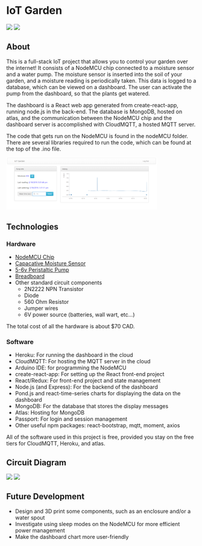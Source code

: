 # IoT Garden

<img src="/pics/pic1.jpg" width="400">

<img src="/pics/pic2.jpg" width="400">

## About

This is a full-stack IoT project that allows you to control your garden over the internet! It consists of a NodeMCU chip connected to a moisture sensor and a water pump. The moisture sensor is inserted into the soil of your garden, and a moisture reading is periodically taken. This data is logged to a database, which can be viewed on a dashboard. The user can activate the pump from the dashboard, so that the plants get watered. 

The dashboard is a React web app generated from create-react-app, running node.js in the back-end. The database is MongoDB, hosted on atlas, and the communication between the NodeMCU chip and the dashboard server is accomplished with CloudMQTT, a hosted MQTT server.

The code that gets run on the NodeMCU is found in the nodeMCU folder. There are several libraries required to run the code, which can be found at the top of the .ino file.

<img src="/pics/dashboard.png" width="400">

## Technologies

### Hardware
- <a href="https://www.amazon.ca/gp/product/B06VV39XD8/ref=oh_aui_detailpage_o06_s00?ie=UTF8&psc=1" target="_blank">NodeMCU Chip</a>
- <a href="https://elmwoodelectronics.ca/products/adafruit-stemma-soil-sensor-i2c-capacitive-moisture-sensor" target="_blank">Capacative Moisture Sensor</a>
- <a href="https://elmwoodelectronics.ca/products/peristaltic-liquid-pump-with-silicone-tubing-5v-to-6v-dc-power" target="_blank">5-6v Peristaltic Pump</a>
- <a href="https://www.amazon.ca/gp/product/B07589R1Q3/ref=oh_aui_detailpage_o06_s00?ie=UTF8&psc=1" target="_blank">Breadboard</a>
- Other standard circuit components
  - 2N2222 NPN Transistor
  - Diode
  - 560 Ohm Resistor
  - Jumper wires
  - 6V power source (batteries, wall wart, etc...)

The total cost of all the hardware is about $70 CAD.
  
### Software
- Heroku: For running the dashboard in the cloud
- CloudMQTT: For hosting the MQTT server in the cloud
- Arduino IDE: for programming the NodeMCU
- create-react-app: For setting up the React front-end project
- React/Redux: For front-end project and state management
- Node.js (and Express): For the backend of the dashboard
- Pond.js and react-time-series charts for displaying the data on the dashboard
- MongoDB: For the database that stores the display messages
- Atlas: Hosting for MongoDB
- Passport: For login and session management
- Other useful npm packages: react-bootstrap, mqtt, moment, axios

All of the software used in this project is free, provided you stay on the free tiers for CloudMQTT, Heroku, and atlas.

## Circuit Diagram

<img src="/pics/diagram.jpg" width="400">

<img src="/pics/top_view.jpg" width="400">

## Future Development
- Design and 3D print some components, such as an enclosure and/or a water spout
- Investigate using sleep modes on the NodeMCU for more efficient power management
- Make the dashboard chart more user-friendly
